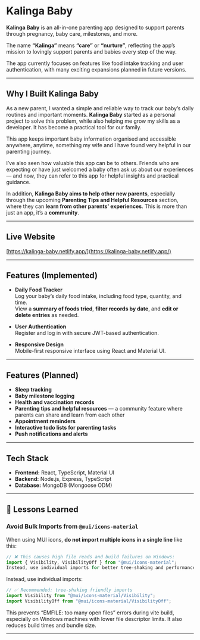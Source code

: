 # Kalinga Baby

**Kalinga Baby** is an all-in-one parenting app designed to support parents through pregnancy, baby care, milestones, and more.

The name **“Kalinga”** means **“care”** or **“nurture”**, reflecting the app’s mission to lovingly support parents and babies every step of the way.

The app currently focuses on features like food intake tracking and user authentication, with many exciting expansions planned in future versions.

---

## Why I Built Kalinga Baby

As a new parent, I wanted a simple and reliable way to track our baby’s daily routines and important moments. **Kalinga Baby** started as a personal project to solve this problem, while also helping me grow my skills as a developer. It has become a practical tool for our family.

This app keeps important baby information organised and accessible anywhere, anytime, something my wife and I have found very helpful in our parenting journey.

I’ve also seen how valuable this app can be to others. Friends who are expecting or have just welcomed a baby often ask us about our experiences — and now, they can refer to this app for helpful insights and practical guidance.

In addition, **Kalinga Baby aims to help other new parents**, especially through the upcoming **Parenting Tips and Helpful Resources** section, where they can **learn from other parents' experiences**. This is more than just an app, it’s a **community**.

---

## Live Website

[https://kalinga-baby.netlify.app/](https://kalinga-baby.netlify.app/)

---

## Features (Implemented)

- **Daily Food Tracker**  
  Log your baby’s daily food intake, including food type, quantity, and time.  
  View a **summary of foods tried**, **filter records by date**, and **edit or delete entries** as needed.

- **User Authentication**  
  Register and log in with secure JWT-based authentication.

- **Responsive Design**  
  Mobile-first responsive interface using React and Material UI.

---

## Features (Planned)

- **Sleep tracking**  
- **Baby milestone logging**  
- **Health and vaccination records**  
- **Parenting tips and helpful resources** — a community feature where parents can share and learn from each other  
- **Appointment reminders**  
- **Interactive todo lists for parenting tasks**  
- **Push notifications and alerts**

---

## Tech Stack

- **Frontend:** React, TypeScript, Material UI  
- **Backend:** Node.js, Express, TypeScript  
- **Database:** MongoDB (Mongoose ODM)

---
## 📝 Lessons Learned

### Avoid Bulk Imports from `@mui/icons-material`

When using MUI icons, **do not import multiple icons in a single line** like this:

```typescript
// ❌ This causes high file reads and build failures on Windows:
import { Visibility, VisibilityOff } from "@mui/icons-material";
Instead, use individual imports for better tree-shaking and performance:
```
Instead, use individual imports:
```typescript
// ✅ Recommended: tree-shaking friendly imports
import Visibility from "@mui/icons-material/Visibility";
import VisibilityOff from "@mui/icons-material/VisibilityOff";
```

This prevents “EMFILE: too many open files” errors during vite build, especially on Windows machines with lower file descriptor limits. It also reduces build times and bundle size.

---